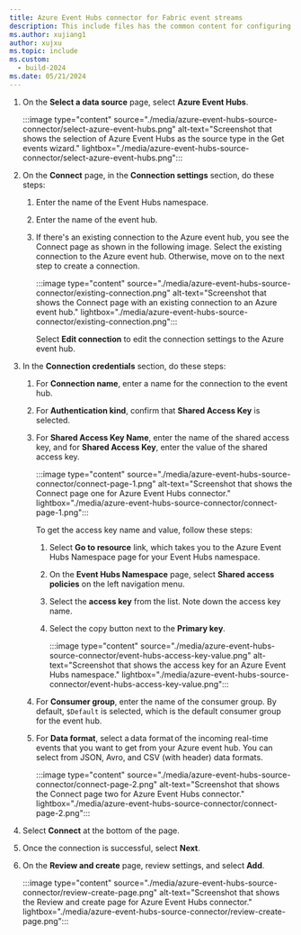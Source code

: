 ```yaml
---
title: Azure Event Hubs connector for Fabric event streams
description: This include files has the common content for configuring an Azure Event Hubs connector for Fabric event streams and Real-Time hub. 
ms.author: xujiang1
author: xujxu 
ms.topic: include
ms.custom:
  - build-2024
ms.date: 05/21/2024
---
```


1. On the **Select a data source** page, select **Azure Event Hubs**. 

    :::image type="content" source="./media/azure-event-hubs-source-connector/select-azure-event-hubs.png" alt-text="Screenshot that shows the selection of Azure Event Hubs as the source type in the Get events wizard." lightbox="./media/azure-event-hubs-source-connector/select-azure-event-hubs.png":::
1. On the **Connect** page, in the **Connection settings** section, do these steps:
    1. Enter the name of the Event Hubs namespace.
    1. Enter the name of the event hub.
    1. If there's an existing connection to the Azure event hub, you see the Connect page as shown in the following image. Select the existing connection to the Azure event hub. Otherwise, move on to the next step to create a connection.

        :::image type="content" source="./media/azure-event-hubs-source-connector/existing-connection.png" alt-text="Screenshot that shows the Connect page with an existing connection to an Azure event hub." lightbox="./media/azure-event-hubs-source-connector/existing-connection.png":::        

        Select **Edit connection** to edit the connection settings to the Azure event hub. 
1. In the **Connection credentials** section, do these steps:
    1. For **Connection name**, enter a name for the connection to the event hub.
    1. For **Authentication kind**, confirm that **Shared Access Key** is selected.
    1. For **Shared Access Key Name**, enter the name of the shared access key, and for **Shared Access Key**, enter the value of the shared access key.                  
        
        :::image type="content" source="./media/azure-event-hubs-source-connector/connect-page-1.png" alt-text="Screenshot that shows the Connect page one for Azure Event Hubs connector." lightbox="./media/azure-event-hubs-source-connector/connect-page-1.png":::

        To get the access key name and value, follow these steps: 
        1. Select **Go to resource** link, which takes you to the Azure Event Hubs Namespace page for your Event Hubs namespace.
        1. On the **Event Hubs Namespace** page, select **Shared access policies** on the left navigation menu.
        1. Select the **access key** from the list. Note down the access key name.
        1. Select the copy button next to the **Primary key**. 

            :::image type="content" source="./media/azure-event-hubs-source-connector/event-hubs-access-key-value.png" alt-text="Screenshot that shows the access key for an Azure Event Hubs namespace." lightbox="./media/azure-event-hubs-source-connector/event-hubs-access-key-value.png":::            
    1. For **Consumer group**, enter the name of the consumer group. By default, `$Default` is selected, which is the default consumer group for the event hub. 
    1. For **Data format**, select a data format of the incoming real-time events that you want to get from your Azure event hub. You can select from JSON, Avro, and CSV (with header) data formats.  
    
        :::image type="content" source="./media/azure-event-hubs-source-connector/connect-page-2.png" alt-text="Screenshot that shows the Connect page two for Azure Event Hubs connector." lightbox="./media/azure-event-hubs-source-connector/connect-page-2.png":::        
1. Select **Connect** at the bottom of the page. 
1. Once the connection is successful, select **Next**. 
1. On the **Review and create** page, review settings, and select **Add**. 

    :::image type="content" source="./media/azure-event-hubs-source-connector/review-create-page.png" alt-text="Screenshot that shows the Review and create page for Azure Event Hubs connector." lightbox="./media/azure-event-hubs-source-connector/review-create-page.png":::        



